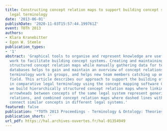 ```yaml
---
title: Constructing concept relation maps to support building concept systems in comparative
  legal terminology
date: '2013-06-01'
publishDate: '2020-11-03T15:57:44.199761Z'
event: TOTh 2013
authors:
- Klara Kranebitter
- Egon W. Stemle
publication_types:
- '1'
abstract: 'Graphical tools to organise and represent knowledge are useful in terminology
  work to facilitate building concept systems. Creating and maintaining hierarchically
  structured concept relation maps while manually gathering data for terminological
  databases helps to gain and maintain an overview of concept relations, supports
  terminology work in groups, and helps new team members catching up on the subject
  field. This article describes our approach to support the building of concept systems
  in comparative legal terminology using the concept mapping software CmapTools (IHMC):
  we build hierarchically structured concept relation maps where linking lines with
  arrowheads between concepts of the same legal system represent generic-specific
  relations, and combined concept relation maps where dashed lines without arrowheads
  connect similar concepts in different legal systems.'
featured: false
publication: '*TOTh 2013 Proceedings - Terminology & Ontology: Theories and applications*'
publication_short: ''
url_pdf: https://hal.archives-ouvertes.fr/hal-01354949
---
```


